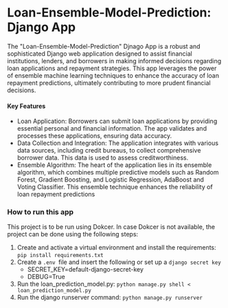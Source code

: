 # Loan-Ensemble-Model-Prediction: Django App

<p> The "Loan-Ensemble-Model-Prediction" Djnago App is a robust and sophisticated Django web application designed to assist financial institutions, lenders, and borrowers in making informed decisions regarding loan applications and repayment strategies. This app leverages the power of ensemble machine learning techniques to enhance the accuracy of loan repayment predictions, ultimately contributing to more prudent financial decisions.</p>

<h4> Key Features </h4>
<ul>
	<li>Loan Application: Borrowers can submit loan applications by providing essential personal and financial information. The app validates and processes these applications, ensuring data accuracy.</li>
	<li>Data Collection and Integration: The application integrates with various data sources, including credit bureaus, to collect comprehensive borrower data. This data is used to assess creditworthiness.</li>
	<li>Ensemble Algorithm: The heart of the application lies in its ensemble algorithm, which combines multiple predictive models such as Random Forest, Gradient Boosting, and Logistic Regression, AdaBoost and Voting Classifier. This ensemble technique enhances the reliability of loan repayment predictions</li>
</ul>

<h3>How to run this app</h3>
This project is to be run using Dokcer. In case Dokcer is not available, the project can be done using the following steps:

<ol>
	<li>Create and activate a virtual environment and install the requirements:
		<code>pip install requirements.txt</code>
	</li>
	<li>Create a <code>.env </code>file and insert the following or set up a <code>django secret key</code>
		<ul>
			<li>SECRET_KEY=default-django-secret-key</li>
			<li>DEBUG=True</li>
		</ul>
	</li>
	<li>Run the loan_prediction_model.py:
		<code>python manage.py shell < loan_prediction_model.py</code>
	</li>
	<li>Run the django runserver command:
		<code>python manage.py runserver</code>
	</li>
</0l>
